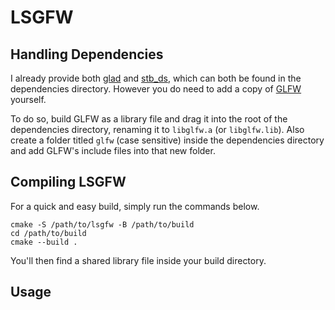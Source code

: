 # LSGFW

## Handling Dependencies

I already provide both [glad](https://github.com/Dav1dde/glad) and [stb_ds](https://github.com/nothings/stb/blob/master/stb_ds.h), which can both be found in the dependencies directory.
However you do need to add a copy of [GLFW](https://www.glfw.org/) yourself.

To do so, build GLFW as a library file and drag it into the root of the dependencies directory, renaming it to `libglfw.a` (or `libglfw.lib`). Also create a folder titled `glfw` (case sensitive) inside the dependencies directory and add GLFW's include files into that new folder.

## Compiling LSGFW

For a quick and easy build, simply run the commands below.

```
cmake -S /path/to/lsgfw -B /path/to/build
cd /path/to/build
cmake --build .
```

You'll then find a shared library file inside your build directory.

## Usage
